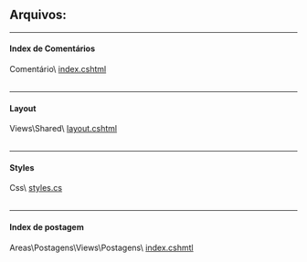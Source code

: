 ## Arquivos:

***
#### Index de Comentários
Comentário\ <a href="https://github.com/fullcup2019/quick_text/blob/main/index%20(coment%C3%A1rios).cshtml">index.cshtml</a>
<br><br>

***
#### Layout
Views\Shared\ <a href="https://github.com/fullcup2019/quick_text/blob/main/layout.cshtml">layout.cshtml</a>
<br><br>

***
#### Styles
Css\ <a href="https://github.com/fullcup2019/quick_text/blob/main/styles.css">styles.cs</a>
<br><br>

***
#### Index de postagem
Areas\Postagens\Views\Postagens\ <a href="https://github.com/fullcup2019/quick_text/blob/main/Edit%20de%20Postagem.cshtml">index.cshmtl</a>

